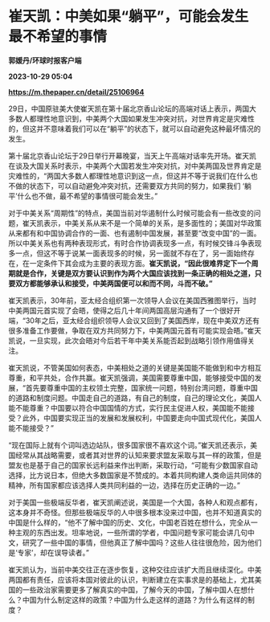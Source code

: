 # 崔天凯：中美如果“躺平”，可能会发生最不希望的事情
**郭媛丹/环球时报客户端**

**2023-10-29 05:04**

**https://m.thepaper.cn/detail/25106964**

29日，中国原驻美大使崔天凯在第十届北京香山论坛的高端对话上表示，两国大多数人都理性地意识到，中美两个大国如果发生冲突对抗，对世界肯定是灾难性的，但这并不意味着我们可以在“躺平”的状态下，就可以自动避免这种最坏情况的发生。

第十届北京香山论坛于29日举行开幕晚宴，当天上午高端对话率先开场。崔天凯在谈及大国关系时表示，中美两个大国若发生冲突对抗，对中美两国及世界肯定是灾难性的，“两国大多数人都理性地意识到这一点，但这并不等于说我们在什么也不做的状态下，可以自动避免冲突对抗，还需要双方共同的努力，如果我们 ‘躺平’什么也不做，最不希望的事情很可能会发生。”

对于中美关系“周期性”的特点，美国当前对华遏制什么时候可能会有一些改变的问题，崔天凯表示，中美关系从来不是一个简单的关系，是多面性的；美国对华政策从来都有和中国协调合作的一面、也有遏制中国发展，甚至要“改变中国”的一面。所以中美关系也有两种表现形式，有时合作协调表现多一点，有时候交锋斗争表现多一点，但这不等于说某一面表现多的时候，另一面就不存在了，另一面始终存在，在一定条件下其会成为主要的表现方面。**崔天凯说，“因此很难界定下一个周期就是合作，关键是双方要认识到作为两个大国应该找到一条正确的相处之道，只要双方都能够承认和接受，中美两国便可以和而不同，斗而不破。”**

崔天凯表示，30年前，亚太经合组织第一次领导人会议在美国西雅图举行，当时中美两国元首实现了会晤，使得之后几十年间两国高层沟通有了一个很好开端，“30年之后，亚太经合组织领导人会议又回到了美国西岸，现在中美双方还有很多准备工作要做，争取在双方共同努力下，中美两国元首有可能实现会晤。”崔天凯说，一旦实现，此次会晤对今后若干年中美关系能否起到战略引领作用值得关注。

崔天凯说，不管美国如何表态，中美相处之道的关键是美国能不能做到和中方相互尊重，和平共处，合作共赢。崔天凯强调，美国需要尊重中国，能够接受中国的发展，“首先要尊重中国的主权领土完整，国家统一问题，特别台湾问题，尊重中国的道路和制度问题。中国走自己的道路，有自己的制度，自己的理论文化，美国人能不能尊重？中国要以符合中国国情的方式，实行民主促进人权，美国能不能接受？此外，中国要实现正当的发展和发展权利，中国要走向中国式现代化，美国人能不能接受？”

“现在国际上就有个词叫选边站队，很多国家很不喜欢这个词。”崔天凯还表示，美国经常从其战略需要，或者其对世界的认知来要求盟友采取与其一样的政策，但是盟友也是基于自己的国家长远利益来作出判断，采取行动，“可能有少数国家自动选择，比方说日本，但绝大多数国家是不赞成的。本着共同构建人类命运共同体的精神，所有国家都应该选择人类共同利益的一边，选择在历史正确的一边。”

对于美国一些极端反华者，崔天凯阐述说，美国是一个大国，各种人和观点都有，这本身并不奇怪。但那些极端反华的人中很多根本没来过中国，也并不知道真实的中国是什么样的，“他不了解中国的历史、文化，中国老百姓在想什么，完全从一种主观的东西出发。坦率地说，一些所谓的学者，中国问题专家可能会讲几句中文，研究了一些中国的事情，但他真正了解中国吗？这些人往往很危险，因为他们是‘专家’，却在误导读者。”

崔天凯认为，当前中美交往正在逐步恢复，这种交往应该扩大而且继续深化。中美两国都有责任，应该将本国对彼此的认识，判断建立在实事求是的基础上，尤其美国的一些政治家需要更多了解真实的中国，了解今天的中国，了解中国人在想什么？中国为什么制定这样的政策？中国为什么走这样的道路？为什么有这样的制度？